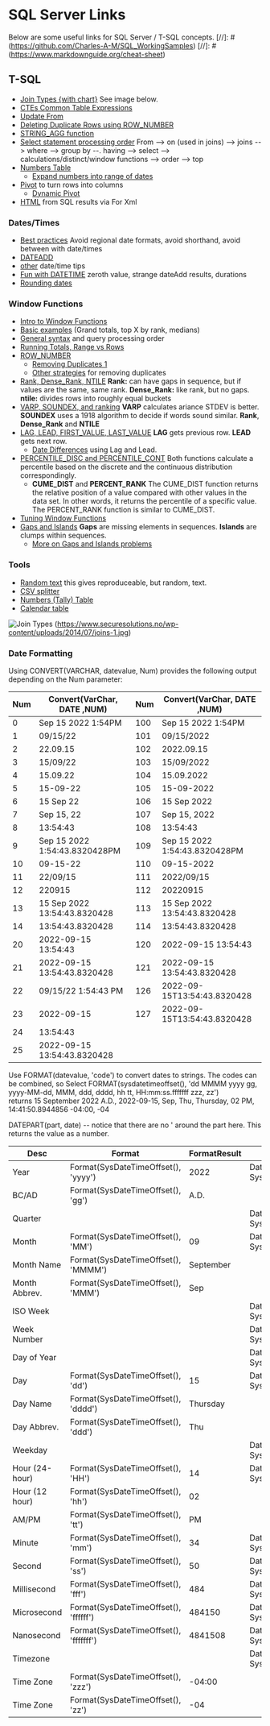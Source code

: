 # SQL Server Links

Below are some useful links for SQL Server / T-SQL concepts.
[//]: # (https://github.com/Charles-A-M/SQL_WorkingSamples)
[//]: # (https://www.markdownguide.org/cheat-sheet)

## T-SQL

 - [Join Types {with chart}](https://www.securesolutions.no/wp-content/uploads/2014/07/joins-1.jpg) See image below.
 - [CTEs Common Table Expressions](https://www.mssqltips.com/sqlservertip/6727/tsql-tips-tricks/)
 - [Update From](https://www.mssqltips.com/sqlservertip/6727/tsql-tips-tricks/)
 - [Deleting Duplicate Rows using ROW_NUMBER](https://www.mssqltips.com/sqlservertip/6727/tsql-tips-tricks/)
 - [STRING_AGG function](https://www.mssqltips.com/sqlservertip/6727/tsql-tips-tricks/)
 - [Select statement processing order](https://www.mssqltips.com/sqlservertutorial/9123/sql-server-window-function-syntax/) From --> on (used in joins) --> joins --> where --> group by --. having --> select --> calculations/distinct/window functions --> order --> top
 - [Numbers Table](https://www.mssqltips.com/sqlservertip/4176/the-sql-server-numbers-table-explained-part-1/)
   - [Expand numbers into range of dates](https://www.mssqltips.com/sqlservertip/6488/how-to-expand-a-range-of-dates-into-rows-using-a-sql-server-numbers-table/)
 - [Pivot](https://www.mssqltips.com/sqlservertip/1019/crosstab-queries-using-pivot-in-sql-server/) to turn rows into columns
   - [Dynamic Pivot](https://www.mssqltips.com/sqlservertip/2783/script-to-create-dynamic-pivot-queries-in-sql-server/)
 - [HTML](https://www.red-gate.com/simple-talk/blogs/generating-html-sql-server-queries/) from SQL results via For Xml
 
### Dates/Times
 - [Best practices](https://www.mssqltips.com/sqlservertip/5206/sql-server-datetime-best-practices/) Avoid regional date formats, avoid shorthand, avoid between with date/times
 - [DATEADD](https://www.mssqltips.com/sqlservertip/2509/add-and-subtract-dates-using-dateadd-in-sql-server/)
 - [other](https://www.mssqltips.com/sql-server-tip-category/121/dates/) date/time tips
 - [Fun with DATETIME](https://eitanblumin.com/2021/04/27/fun-with-datetime-arithmetics/) zeroth value, strange dateAdd results, durations
 - [Rounding dates](https://eitanblumin.com/2021/06/17/even-more-fun-with-datetime-arithmetics/)

### Window Functions

 - [Intro to Window Functions](https://www.mssqltips.com/sqlservertutorial/9121/sql-server-t-sql-window-functions-tutorial/)
 - [Basic examples](https://www.mssqltips.com/sqlservertutorial/9122/sql-server-window-functions-examples/) (Grand totals, top X by rank, medians)
 - [General syntax](https://www.mssqltips.com/sqlservertutorial/9123/sql-server-window-function-syntax/) and query processing order
 - [Running Totals, Range vs Rows](https://www.mssqltips.com/sqlservertutorial/9124/sql-server-window-aggregate-functions-sum-min-max-and-avg/)
 - [ROW_NUMBER](https://www.mssqltips.com/sqlservertutorial/9125/sql-server-window-functions-row-number/)
   - [Removing Duplicates 1](https://www.mssqltips.com/sqlservertip/4486/find-and-remove-duplicate-rows-from-a-sql-server-table/)
   - [Other strategies](https://www.mssqltips.com/sqlservertip/1918/different-strategies-for-removing-duplicate-records-in-sql-server/) for removing duplicates
 - [Rank, Dense_Rank, NTILE](https://www.mssqltips.com/sqlservertutorial/9126/sql-server-window-functions-rank-dense-rank-and-ntile/) **Rank:** can have gaps in sequence, but if values are the same, same rank. **Dense_Rank:** like rank, but no gaps. **ntile:** divides rows into roughly equal buckets
 - [VARP, SOUNDEX, and ranking](https://www.mssqltips.com/sqlservertip/2905/forgotten-sql-server-functions--varp-soundex-and-ntile/) **VARP** calculates ariance STDEV is better. **SOUNDEX** uses a 1918 algorithm to decide if words sound similar. **Rank**, **Dense_Rank** and **NTILE**
 - [LAG, LEAD, FIRST_VALUE, LAST_VALUE](https://www.mssqltips.com/sqlservertutorial/9127/sql-server-window-functions-lead-and-lag/) **LAG** gets previous row. **LEAD** gets next row.
   - [Date Differences](https://www.mssqltips.com/sqlservertip/3468/sql-servers-lag-and-lead-functions-to-help-identify-date-differences/) using Lag and Lead.
 - [PERCENTILE_DISC and PERCENTILE_CONT](https://www.mssqltips.com/sqlservertutorial/9128/sql-server-statistical-window-functions-percentile-disc-and-percentile-cont/) Both functions calculate a percentile based on the discrete and the continuous distribution correspondingly. 
   - **CUME_DIST** and **PERCENT_RANK** The CUME_DIST function returns the relative position of a value compared with other values in the data set. In other words, it returns the percentile of a specific value. The PERCENT_RANK function is similar to CUME_DIST.
 - [Tuning Window Functions](https://www.mssqltips.com/sqlservertutorial/9129/sql-server-window-functions-performance-improvement/)
 - [Gaps and Islands](https://www.mssqltips.com/sqlservertutorial/9130/sql-server-window-functions-gaps-and-islands-problem/) **Gaps** are missing elements in sequences. **Islands** are clumps within sequences.
   - [More on Gaps and Islands problems](https://www.red-gate.com/simple-talk/sql/t-sql-programming/the-sql-of-gaps-and-islands-in-sequences/)
 
### Tools
 - [Random text](https://stackoverflow.com/questions/1324063/generating-random-strings-with-t-sql/1324390#1324390) this gives reproduceable, but random, text.
 - [CSV splitter](https://www.sqlservercentral.com/articles/tally-oh-an-improved-sql-8k-%E2%80%9Ccsv-splitter%E2%80%9D-function)
 - [Numbers (Tally) Table](https://www.mssqltips.com/sqlservertip/6727/tsql-tips-tricks/)
 - [Calendar table](https://www.mssqltips.com/sqlservertip/4054/creating-a-date-dimension-or-calendar-table-in-sql-server/)




![Join Types](https://www.securesolutions.no/wp-content/uploads/2014/07/joins-1.jpg)
(https://www.securesolutions.no/wp-content/uploads/2014/07/joins-1.jpg)



### Date Formatting
Using CONVERT(VARCHAR, datevalue, Num) provides the following output depending on the Num parameter:

| Num | Convert(VarChar, DATE ,NUM) | Num | Convert(VarChar, DATE ,NUM) |
| --- | ------------------------------- | --- | ------------------------------- |
| 0   | Sep 15 2022  1:54PM | 100 | Sep 15 2022  1:54PM |
| 1   | 09/15/22 | 101 | 09/15/2022 |
| 2   | 22.09.15 | 102 | 2022.09.15 |
| 3   | 15/09/22 | 103 | 15/09/2022 |
| 4   | 15.09.22 | 104 | 15.09.2022 |
| 5   | 15-09-22 | 105 | 15-09-2022 |
| 6   | 15 Sep 22 | 106 | 15 Sep 2022 |
| 7   | Sep 15, 22 | 107 | Sep 15, 2022 |
| 8   | 13:54:43 | 108 | 13:54:43 |
| 9   | Sep 15 2022  1:54:43.8320428PM | 109 | Sep 15 2022  1:54:43.8320428PM |
| 10  | 09-15-22 | 110 | 09-15-2022 |
| 11  | 22/09/15 | 111 | 2022/09/15 |
| 12  | 220915 | 112 | 20220915 |
| 13  | 15 Sep 2022 13:54:43.8320428 | 113 | 15 Sep 2022 13:54:43.8320428 |
| 14  | 13:54:43.8320428 | 114 | 13:54:43.8320428 |
| 20  | 2022-09-15 13:54:43 | 120 | 2022-09-15 13:54:43 |
| 21  | 2022-09-15 13:54:43.8320428 | 121 | 2022-09-15 13:54:43.8320428 |
| 22  | 09/15/22  1:54:43 PM | 126 | 2022-09-15T13:54:43.8320428 |
| 23  | 2022-09-15 | 127 | 2022-09-15T13:54:43.8320428 |
| 24  | 13:54:43   | | |
| 25  | 2022-09-15 13:54:43.8320428 | | |


Use FORMAT(datevalue, 'code') to convert dates to strings. The codes can be combined, so
Select FORMAT(sysdatetimeoffset(), 'dd MMMM yyyy gg, yyyy-MM-dd, MMM, ddd, dddd, hh tt, HH:mm:ss.fffffff zzz, zz')  
returns 15 September 2022 A.D., 2022-09-15, Sep, Thu, Thursday, 02 PM, 14:41:50.8944856 -04:00, -04

DATEPART(part, date) -- notice that there are no ' around the part here. This returns the value as a number.
 
| Desc | Format | FormatResult | DatePart | DatePartResult |
| ---- | ------ | ------------ | -------- | -------------- |
| Year |  Format(SysDateTimeOffset(), 'yyyy')  | 2022 | DatePart(YEAR, SysDateTimeOffset()) | 2022 |
| BC/AD |  Format(SysDateTimeOffset(), 'gg')  | A.D. |    |  |
| Quarter |     |    | DatePart(QUARTER, SysDateTimeOffset()) | 3 |
| Month |  Format(SysDateTimeOffset(), 'MM')  | 09 | DatePart(MONTH, SysDateTimeOffset()) | 9 |
| Month Name |  Format(SysDateTimeOffset(), 'MMMM')  | September |    |  |
| Month Abbrev. |  Format(SysDateTimeOffset(), 'MMM')  | Sep |    |  |
| ISO Week |     |    | DatePart(ISO_WEEK, SysDateTimeOffset()) | 37 |
| Week Number |     |    | DatePart(WEEK, SysDateTimeOffset()) | 38 |
| Day of Year |     |    | DatePart(DAYOFYEAR, SysDateTimeOffset()) | 258 |
| Day |  Format(SysDateTimeOffset(), 'dd')  | 15 | DatePart(DAY, SysDateTimeOffset()) | 15 |
| Day Name |  Format(SysDateTimeOffset(), 'dddd')  | Thursday |    |  |
| Day Abbrev. |  Format(SysDateTimeOffset(), 'ddd')  | Thu |    |  |
| Weekday |     |    | DatePart(WEEKDAY, SysDateTimeOffset()) | 5 |
| Hour (24-hour) |  Format(SysDateTimeOffset(), 'HH')  | 14 | DatePart(HOUR, SysDateTimeOffset()) | 14 |
| Hour (12 hour) |  Format(SysDateTimeOffset(), 'hh')  | 02 |    |  |
| AM/PM |  Format(SysDateTimeOffset(), 'tt')  | PM |    |  |
| Minute |  Format(SysDateTimeOffset(), 'mm')  | 34 | DatePart(MINUTE, SysDateTimeOffset()) | 34 |
| Second |  Format(SysDateTimeOffset(), 'ss')  | 50 | DatePart(SECOND, SysDateTimeOffset()) | 50 |
| Millisecond |  Format(SysDateTimeOffset(), 'fff')  | 484 | DatePart(MILLISECOND, SysDateTimeOffset()) | 484 |
| Microsecond |  Format(SysDateTimeOffset(), 'ffffff')  | 484150 | DatePart(MICROSECOND, SysDateTimeOffset()) | 484150 |
| Nanosecond |  Format(SysDateTimeOffset(), 'fffffff')  | 4841508 | DatePart(NANOSECOND, SysDateTimeOffset()) | 484150800 |
| Timezone |     |    | DatePart(TZOFFSET, SysDateTimeOffset()) | -240 |
| Time Zone |  Format(SysDateTimeOffset(), 'zzz')  | -04:00 |    |  |
| Time Zone |  Format(SysDateTimeOffset(), 'zz')  | -04 |    |  |
 